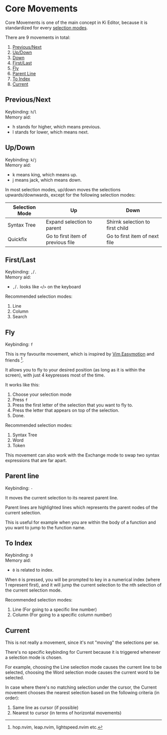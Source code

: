 # Core Movements

Core Movements is one of the main concept in Ki Editor, because it is standardized for
every [selection modes](./selection-modes/index.md).

There are 9 movements in total:

1. [Previous/Next](#previousnext)
1. [Up/Down](#updown)
1. [Down](#down)
1. [First/Last](#firstlast)
1. [Fly](#fly)
1. [Parent Line](#parent-line)
1. [To Index](#to-index)
1. [Current](#current)

## Previous/Next

Keybinding: `h`/`l`  
Memory aid:

- h stands for higher, which means previous.
- l stands for lower, which means next.

## Up/Down

Keybinding: `k`/`j`  
Memory aid:

- k means king, which means up.
- j means jack, which means down.

In most selection modes, up/down moves the selections upwards/downwards, except for the following selection modes:

| Selection Mode | Up                                | Down                            |
| -------------- | --------------------------------- | ------------------------------- |
| Syntax Tree    | Expand selection to parent        | Shirnk selection to first child |
| Quickfix       | Go to first item of previous file | Go to first item of next file   |

## First/Last

Keybinding: `,`/`.`  
Memory aid:

- `,`/`.` looks like `<`/`>` on the keyboard

Recommended selection modes:

1. Line
1. Column
1. Search

## Fly

Keybinding: `f`

This is my favourite movement, which is inspired by [Vim Easymotion](https://github.com/easymotion/vim-easymotion) and friends [^1].

It allows you to fly to your desired position (as long as it is within the screen), with just 4 keypresses most of the time.

It works like this:

1. Choose your selection mode
1. Press `f`
1. Press the first letter of the selection that you want to fly to.
1. Press the letter that appears on top of the selection.
1. Done.

Recommended selection modes:

1. Syntax Tree
1. Word
1. Token

This movement can also work with the Exchange mode to swap two syntax expressions that are far apart.

[^1]: hop.nvim, leap.nvim, lightspeed.nvim etc.

## Parent line

Keybinding: `-`

It moves the current selection to its nearest parent line.

Parent lines are highlighted lines which represents the parent nodes of the current selection.

This is useful for example when you are within the body of a function and you want to jump to the function name.

## To Index

Keybinding: `0`  
Memory aid:

- `0` is related to index.

When `0` is pressed, you will be prompted to key in a numerical index (where 1 represent first), and it will jump the current selection to the nth selection of the current selection mode.

Recommended selection modes:

1. Line (For going to a specific line number)
1. Column (For going to a specific column number)

## Current

This is not really a movement, since it's not "moving" the selections per se.

There's no specific keybinding for Current because it is triggered whenever a
selection mode is chosen.

For example, choosing the Line selection mode causes the current line to be
selected, choosing the Word selection mode causes the current word to be selected.

In case where there's no matching selection under the cursor, the Current movement chooses the nearest selection based on the following criteria (in order):

1. Same line as cursor (if possible)
2. Nearest to cursor (in terms of horizontal movements)
